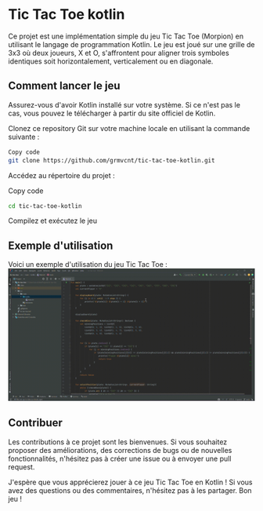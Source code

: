 # Tic Tac Toe kotlin
Ce projet est une implémentation simple du jeu Tic Tac Toe (Morpion) en utilisant le langage de programmation Kotlin. Le jeu est joué sur une grille de 3x3 où deux joueurs, X et O, s'affrontent pour aligner trois symboles identiques soit horizontalement, verticalement ou en diagonale.

## Comment lancer le jeu
Assurez-vous d'avoir Kotlin installé sur votre système. Si ce n'est pas le cas, vous pouvez le télécharger à partir du site officiel de Kotlin.

Clonez ce repository Git sur votre machine locale en utilisant la commande suivante :

```bash
Copy code
git clone https://github.com/grmvcnt/tic-tac-toe-kotlin.git
```
Accédez au répertoire du projet :

Copy code
```bash
cd tic-tac-toe-kotlin
```
Compilez et exécutez le jeu

## Exemple d'utilisation
Voici un exemple d'utilisation du jeu Tic Tac Toe :
![](video-tic-tac-toe-kotlin.gif)

## Contribuer
Les contributions à ce projet sont les bienvenues. Si vous souhaitez proposer des améliorations, des corrections de bugs ou de nouvelles fonctionnalités, n'hésitez pas à créer une issue ou à envoyer une pull request.

J'espère que vous apprécierez jouer à ce jeu Tic Tac Toe en Kotlin ! Si vous avez des questions ou des commentaires, n'hésitez pas à les partager. Bon jeu !

